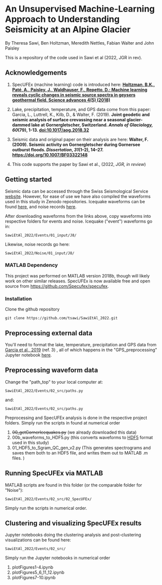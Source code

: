 # An Unsupervised Machine-Learning Approach to Understanding Seismicity at an Alpine Glacier

By Theresa Sawi, Ben Holtzman, Meredith Nettles, Fabian Walter and John Paisley



This is a repository of the code used in Sawi et al (2022, JGR in rev). 

## Acknowledgements


1. SpecUFEx (machine learning) code is introduced here: **[Holtzman, B.K., Paté, A., Paisley, J., Waldhauser, F., Repetto, D.: Machine learning reveals cyclic changes in seismic source spectra in geysers geothermal field. Science advances 4(5) (2018)](https://advances.sciencemag.org/content/4/5/eaao2929)**

2. Lake, precipitation, temperature, and GPS data come from this paper: Garcia, L., Luttrell, K., Kilb, D., & Walter, F. (2019). **Joint geodetic and seismic analysis of surface crevassing near a seasonal glacier-dammed lake at Gornergletscher, Switzerland. _Annals of Glaciology,_ _60_(79), 1-13. [doi:10.1017/aog.2018.32](https://www.cambridge.org/core/journals/annals-of-glaciology/article/joint-geodetic-and-seismic-analysis-of-surface-crevassing-near-a-seasonal-glacierdammed-lake-at-gornergletscher-switzerland/15E026FE40EB6CA4E3FD5A4B5602E2F2)**

3. Seismic data and original paper on their analysis are here: **Walter, F. (2009). Seismic activity on Gornergletscher during Gornersee outburst floods. _Dissertation_, _31_(1–2), 14–27. https://doi.org/10.1007/BF03322148**

4. This code supports the paper by Sawi et al., (2022, _JGR, in review_)


## Getting started 


Seismic data can be accessed through the Swiss Seismological Service [website]( http://eida.ethz.ch/). However, for ease of use we have also compiled the waveforms used in this study in Zenodo repositories. Icequake waveforms can be found [here]( https://zenodo.org/record/7007378#.Y3Io94LMKbg),  and noise records [here](https://zenodo.org/record/6913695#.Y3Io-oLMKbg).

After downloading waveforms from the links above, copy waveforms into respective folders for events and noise. Icequake ("event") waveforms go in:
```
SawiEtAl_2022/Events/01_input/J8/
```
Likewise, noise records go here:

```
SawiEtAl_2022/Noise/01_input/J8/
```
### MATLAB Dependency
This project was performed on MATLAB version 2018b, though will likely work on other similar releases. SpecUFEx is now available free and open source from  https://github.com/Specufex/specufex.



### Installation

 Clone the github repository 
```
git clone https://github.com/tsawi/SawiEtAl_2022.git
```

## Preprocessing external data

You'll need to format the lake, temperature, precipitation and GPS data from [Garcia et al., 2019](https://www.cambridge.org/core/journals/annals-of-glaciology/article/joint-geodetic-and-seismic-analysis-of-surface-crevassing-near-a-seasonal-glacierdammed-lake-at-gornergletscher-switzerland/15E026FE40EB6CA4E3FD5A4B5602E2F2) (ref. 3) , all of which happens in the "GPS_preprocessing" Jupyter notebook [here](https://github.com/tsawi/SawiEtAl_2022/blob/main/Events/01_input/Garcia_data/external/GarciaEtAl_2019/src/GPS_preprocessing.ipynb).

## Preprocessing waveform data

Change the "path_top" to your local computer at:
```
SawiEtAl_2022/Events/02_src/paths.py
```
and:
```
SawiEtAl_2022/Events/02_src/paths.py
```
Preprocessing and SpecUFEx analysis is done in the respective project folders. Simply run the scripts in found at numerical order 
1. ~~00_getGornerIcequakes.py~~ (we already downloaded this data) 
2.  00b_waveforms_to_HDF5.py (this converts waveforms to [HDF5](https://www.hdfgroup.org/solutions/hdf5/) format used in this study)
3. 01_HDF5_to_Sgram_QC_gen_v2.py (This generates spectrograms and saves them both to an HDF5 file, and writes them out to MATLAB .m files. )

## Running SpecUFEx via MATLAB
MATLAB scripts are found in this folder (or the comparable folder for "Noise"):
```
SawiEtAl_2022/Events/02_src/02_SpecUFEx/
```

Simply run the scripts in numerical order.


## Clustering and visualizing SpecUFEx results 

Jupyter notebooks doing the clustering analysis and post-clustering visualizations can be found here:
```
SawiEtAl_2022/Events/02_src/
```
Simply run the Jupyter notebooks in numerical order

1. plotFigures1-4.ipynb
2. plotFigures5_6_11_12.ipynb
3. plotFigures7-10.ipynb



